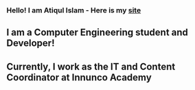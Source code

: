 ### Hello! I am Atiqul Islam - Here is my [site][website]

## I am a Computer Engineering student and Developer!

## Currently, I work as the IT and Content Coordinator at Innunco Academy

<br />
<br />

[website]: https://atiqulislam.netlify.app/
[linkedin]: https://www.linkedin.com/in/islam-atiqul/
